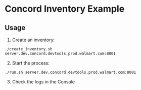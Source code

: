 # Concord Inventory Example

## Usage

1. Create an inventory:
```
./create_inventory.sh server.dev.concord.devtools.prod.walmart.com:8001
```

2. Start the process:
```
./run.sh server.dev.concord.devtools.prod.walmart.com:8001
```

3. Check the logs in the Console